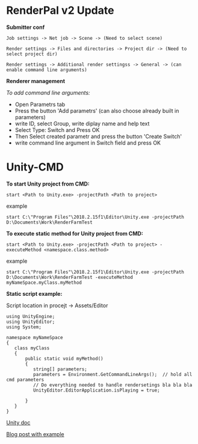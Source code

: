 # RenderPal v2 Update

**Submitter conf**

```Job settings -> Net job -> Scene -> (Need to select scene)```

```Render settings -> Files and directories -> Project dir -> (Need to select project dir)```

```Render settings -> Additional render settingss -> General -> (can enable command line arguments)```

**Renderer management**

*To add command line arguments:*
- Open Parametrs tab
- Press the button 'Add parametrs' (can also choose already built in parameters)
- write ID, select Group, write diplay name and help text
- Select Type: Switch and Press OK
- Then Select created parametr and press the button 'Create Switch' 
- write command line argument in Switch field and press OK
 







# Unity-CMD

**To start Unity project from CMD:**

``` start <Path to Unity.exe> -projectPath <Path to project> ```

  example
  
```start C:\"Program Files"\2018.2.15f1\Editor\Unity.exe -projectPath D:\Documents\Work\RenderFarmTest```



**To execute static method for Unity project from CMD:**

```start <Path to Unity.exe> -projectPath <Path to project> -executeMethod <namespace.class.method>```

  example
  
```start C:\"Program Files"\2018.2.15f1\Editor\Unity.exe -projectPath D:\Documents\Work\RenderFarmTest -executeMethod myNameSpace.myClass.myMethod```

**Static script example:**

Script location in procejt -> Assets/Editor

```
using UnityEngine;
using UnityEditor;
using System;

namespace myNameSpace
{
   class myClass
   {
       public static void myMethod()
       {
          string[] parameters;   
          parameters = Environment.GetCommandLineArgs();  // hold all cmd parameters
          // Do everything needed to handle rendersetings bla bla bla
          UnityEditor.EditorApplication.isPlaying = true;
       
       }
   }
}
```
[Unity doc](https://docs.unity3d.com/Manual/CommandLineArguments.html)

[Blog post with example](http://www.kinematicsoup.com/news/using-the-command-line-toolset-to-run-unity-tests)
